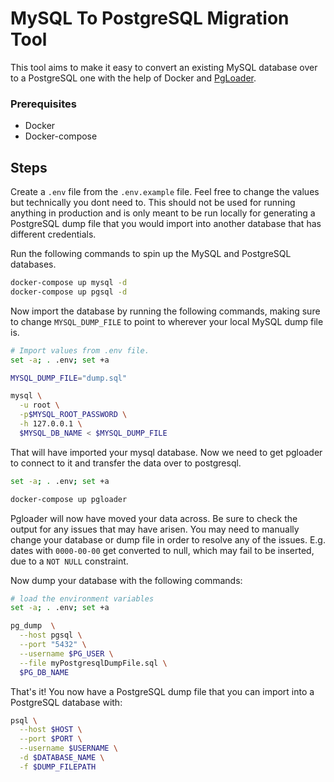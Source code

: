 MySQL To PostgreSQL Migration Tool
==================================

This tool aims to make it easy to convert an existing MySQL database over to a 
PostgreSQL one with the help of Docker and 
[PgLoader](https://github.com/dimitri/pgloader).


### Prerequisites
* Docker
* Docker-compose


## Steps
Create a `.env` file from the `.env.example` file. Feel free to change the
values but technically you dont need to. This should not be used for running
anything in production and is only meant to be run locally for generating a
PostgreSQL dump file that you would import into another database that has
different credentials.


Run the following commands to spin up the MySQL and PostgreSQL databases.

```bash
docker-compose up mysql -d
docker-compose up pgsql -d
```

Now import the database by running the following commands, making sure to 
change `MYSQL_DUMP_FILE` to point to wherever your local MySQL dump file is.

```bash
# Import values from .env file.
set -a; . .env; set +a

MYSQL_DUMP_FILE="dump.sql"

mysql \
  -u root \
  -p$MYSQL_ROOT_PASSWORD \
  -h 127.0.0.1 \
  $MYSQL_DB_NAME < $MYSQL_DUMP_FILE
```

That will have imported your mysql database. Now we need to get pgloader to
connect to it and transfer the data over to postgresql.

```bash
set -a; . .env; set +a

docker-compose up pgloader
```

Pgloader will now have moved your data across. Be sure to check the output for 
any issues that may have arisen. You may need to manually change your database 
or dump file in order to resolve any of the issues. E.g. dates with `0000-00-00` 
get converted to null, which may fail to be inserted, due to a `NOT NULL` 
constraint.

Now dump your database with the following commands:

```bash
# load the environment variables
set -a; . .env; set +a

pg_dump  \
  --host pgsql \
  --port "5432" \
  --username $PG_USER \
  --file myPostgresqlDumpFile.sql \
  $PG_DB_NAME
```

That's it! You now have a PostgreSQL dump file that you can import into a
PostgreSQL database with:

```bash
psql \
  --host $HOST \
  --port $PORT \
  --username $USERNAME \
  -d $DATABASE_NAME \
  -f $DUMP_FILEPATH
```